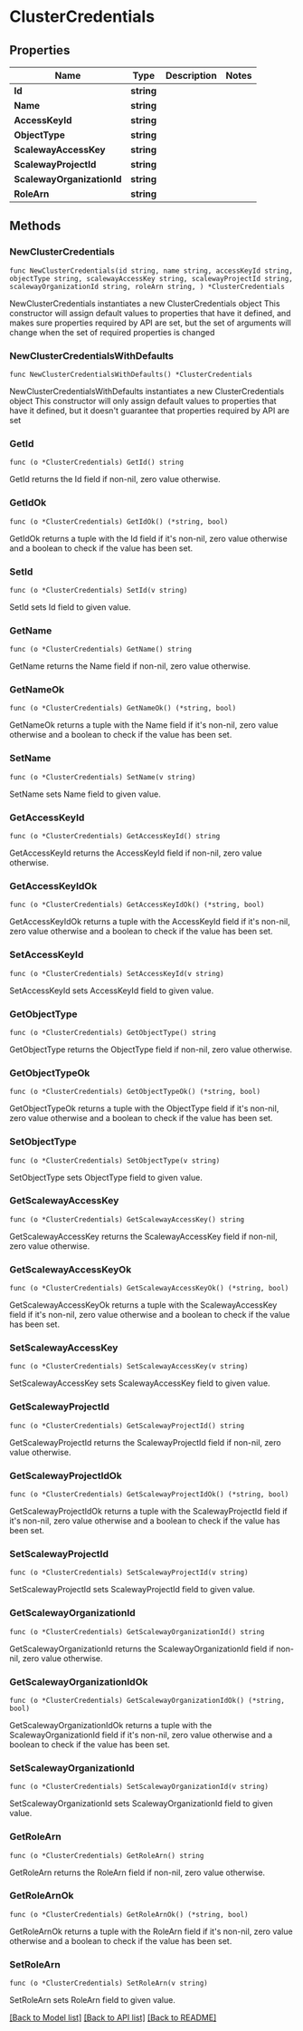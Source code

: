# ClusterCredentials

## Properties

Name | Type | Description | Notes
------------ | ------------- | ------------- | -------------
**Id** | **string** |  | 
**Name** | **string** |  | 
**AccessKeyId** | **string** |  | 
**ObjectType** | **string** |  | 
**ScalewayAccessKey** | **string** |  | 
**ScalewayProjectId** | **string** |  | 
**ScalewayOrganizationId** | **string** |  | 
**RoleArn** | **string** |  | 

## Methods

### NewClusterCredentials

`func NewClusterCredentials(id string, name string, accessKeyId string, objectType string, scalewayAccessKey string, scalewayProjectId string, scalewayOrganizationId string, roleArn string, ) *ClusterCredentials`

NewClusterCredentials instantiates a new ClusterCredentials object
This constructor will assign default values to properties that have it defined,
and makes sure properties required by API are set, but the set of arguments
will change when the set of required properties is changed

### NewClusterCredentialsWithDefaults

`func NewClusterCredentialsWithDefaults() *ClusterCredentials`

NewClusterCredentialsWithDefaults instantiates a new ClusterCredentials object
This constructor will only assign default values to properties that have it defined,
but it doesn't guarantee that properties required by API are set

### GetId

`func (o *ClusterCredentials) GetId() string`

GetId returns the Id field if non-nil, zero value otherwise.

### GetIdOk

`func (o *ClusterCredentials) GetIdOk() (*string, bool)`

GetIdOk returns a tuple with the Id field if it's non-nil, zero value otherwise
and a boolean to check if the value has been set.

### SetId

`func (o *ClusterCredentials) SetId(v string)`

SetId sets Id field to given value.


### GetName

`func (o *ClusterCredentials) GetName() string`

GetName returns the Name field if non-nil, zero value otherwise.

### GetNameOk

`func (o *ClusterCredentials) GetNameOk() (*string, bool)`

GetNameOk returns a tuple with the Name field if it's non-nil, zero value otherwise
and a boolean to check if the value has been set.

### SetName

`func (o *ClusterCredentials) SetName(v string)`

SetName sets Name field to given value.


### GetAccessKeyId

`func (o *ClusterCredentials) GetAccessKeyId() string`

GetAccessKeyId returns the AccessKeyId field if non-nil, zero value otherwise.

### GetAccessKeyIdOk

`func (o *ClusterCredentials) GetAccessKeyIdOk() (*string, bool)`

GetAccessKeyIdOk returns a tuple with the AccessKeyId field if it's non-nil, zero value otherwise
and a boolean to check if the value has been set.

### SetAccessKeyId

`func (o *ClusterCredentials) SetAccessKeyId(v string)`

SetAccessKeyId sets AccessKeyId field to given value.


### GetObjectType

`func (o *ClusterCredentials) GetObjectType() string`

GetObjectType returns the ObjectType field if non-nil, zero value otherwise.

### GetObjectTypeOk

`func (o *ClusterCredentials) GetObjectTypeOk() (*string, bool)`

GetObjectTypeOk returns a tuple with the ObjectType field if it's non-nil, zero value otherwise
and a boolean to check if the value has been set.

### SetObjectType

`func (o *ClusterCredentials) SetObjectType(v string)`

SetObjectType sets ObjectType field to given value.


### GetScalewayAccessKey

`func (o *ClusterCredentials) GetScalewayAccessKey() string`

GetScalewayAccessKey returns the ScalewayAccessKey field if non-nil, zero value otherwise.

### GetScalewayAccessKeyOk

`func (o *ClusterCredentials) GetScalewayAccessKeyOk() (*string, bool)`

GetScalewayAccessKeyOk returns a tuple with the ScalewayAccessKey field if it's non-nil, zero value otherwise
and a boolean to check if the value has been set.

### SetScalewayAccessKey

`func (o *ClusterCredentials) SetScalewayAccessKey(v string)`

SetScalewayAccessKey sets ScalewayAccessKey field to given value.


### GetScalewayProjectId

`func (o *ClusterCredentials) GetScalewayProjectId() string`

GetScalewayProjectId returns the ScalewayProjectId field if non-nil, zero value otherwise.

### GetScalewayProjectIdOk

`func (o *ClusterCredentials) GetScalewayProjectIdOk() (*string, bool)`

GetScalewayProjectIdOk returns a tuple with the ScalewayProjectId field if it's non-nil, zero value otherwise
and a boolean to check if the value has been set.

### SetScalewayProjectId

`func (o *ClusterCredentials) SetScalewayProjectId(v string)`

SetScalewayProjectId sets ScalewayProjectId field to given value.


### GetScalewayOrganizationId

`func (o *ClusterCredentials) GetScalewayOrganizationId() string`

GetScalewayOrganizationId returns the ScalewayOrganizationId field if non-nil, zero value otherwise.

### GetScalewayOrganizationIdOk

`func (o *ClusterCredentials) GetScalewayOrganizationIdOk() (*string, bool)`

GetScalewayOrganizationIdOk returns a tuple with the ScalewayOrganizationId field if it's non-nil, zero value otherwise
and a boolean to check if the value has been set.

### SetScalewayOrganizationId

`func (o *ClusterCredentials) SetScalewayOrganizationId(v string)`

SetScalewayOrganizationId sets ScalewayOrganizationId field to given value.


### GetRoleArn

`func (o *ClusterCredentials) GetRoleArn() string`

GetRoleArn returns the RoleArn field if non-nil, zero value otherwise.

### GetRoleArnOk

`func (o *ClusterCredentials) GetRoleArnOk() (*string, bool)`

GetRoleArnOk returns a tuple with the RoleArn field if it's non-nil, zero value otherwise
and a boolean to check if the value has been set.

### SetRoleArn

`func (o *ClusterCredentials) SetRoleArn(v string)`

SetRoleArn sets RoleArn field to given value.



[[Back to Model list]](../README.md#documentation-for-models) [[Back to API list]](../README.md#documentation-for-api-endpoints) [[Back to README]](../README.md)


